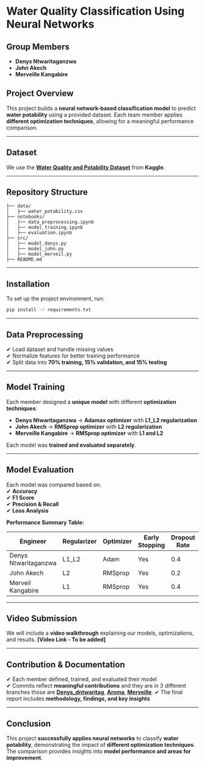 # **Water Quality Classification Using Neural Networks**  

## **Group Members**  
- **Denys Ntwaritaganzwa**  
- **John Akech**  
- **Merveille Kangabire**  

## **Project Overview**  
This project builds a **neural network-based classification model** to predict **water potability** using a provided dataset. Each team member applies **different optimization techniques**, allowing for a meaningful performance comparison.  

---

## **Dataset**  
We use the **[Water Quality and Potability Dataset](https://drive.google.com/file/d/1VXHjV4Hi7d__I9v2KYudh32OVud3aEvm/view)** from **Kaggle**.  

---

## **Repository Structure**  
```
├── data/
│   ├── water_potability.csv
├── notebooks/
│   ├── data_preprocessing.ipynb
│   ├── model_training.ipynb
│   ├── evaluation.ipynb
├── src/
│   ├── model_denys.py
│   ├── model_john.py
│   ├── model_merveil.py
├── README.md
```
---

## **Installation**  
To set up the project environment, run:  
```bash
pip install -r requirements.txt
```
---

## **Data Preprocessing**  
✔ Load dataset and handle missing values  
✔ Normalize features for better training performance  
✔ Split data into **70% training, 15% validation, and 15% testing**  

---

## **Model Training**  
Each member designed a **unique model** with different **optimization techniques**:  

- **Denys Ntwaritaganzwa** → **Adamax optimizer** with **L1_L2 regularization**  
- **John Akech** → **RMSprop optimizer** with **L2 regularization**  
- **Merveille Kangabire** → **RMSprop optimizer** with **L1 and L2**  

Each model was **trained and evaluated separately**.  

---

## **Model Evaluation**  
Each model was compared based on:  
✔ **Accuracy**  
✔ **F1 Score**  
✔ **Precision & Recall**  
✔ **Loss Analysis**  

**Performance Summary Table:**  

| Engineer             | Regularizer    | Optimizer         | Early Stopping | Dropout Rate | Accuracy | F1 Score | Recall | Precision |
|----------------------|--------------- |-------------------|----------------|--------------|----------|----------|--------|-------------|
| Denys Ntwaritaganzwa | L1_L2          | Adam              | Yes            | 0.4          | 68.9%    | 0.471    | 0.368  | 0.654       |
| John Akech           | L2             | RMSprop           | Yes            | 0.2          | X.XX%    | X.XX     | X.XX   | X.XX        |
| Merveil Kangabire    | L1             | RMSprop           | Yes            | 0.4          | 86.7%    | 0.85     | 0.78   | 0.92        |

---

## **Video Submission**  
We will include a **video walkthrough** explaining our models, optimizations, and results. **[Video Link - To be added]**  

---

## **Contribution & Documentation**  
✔ Each member defined, trained, and evaluated their model  
✔ Commits reflect **meaningful contributions**  and they are in 3 different branches those are **[Denys_dntwaritag](https://github.com/MKangabire/Water_potability/blob/Denys_dntwaritag/Denys_Ntwaritaganzwa's_formative_II.ipynb)**, **[Aroma](https://github.com/MKangabire/Water_potability/blob/AROMA/Water_Quality_Classification_Model_Using_Neural_Networks.ipynb)**, **[Merveille](https://github.com/MKangabire/Water_potability/blob/Merveille/water_potability_.ipynb)**. 
✔ The final report includes **methodology, findings, and key insights**  

---

## **Conclusion**  
This project **successfully applies neural networks** to classify **water potability**, demonstrating the impact of **different optimization techniques**. The comparison provides insights into **model performance and areas for improvement**. 

